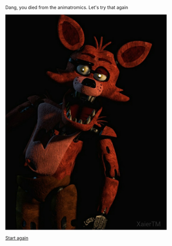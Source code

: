 Dang, you died from the animatromics. Let's try that again

![](fox_jumpscare.png)

[Start again](../start-of-your-shift.md/start.md)
